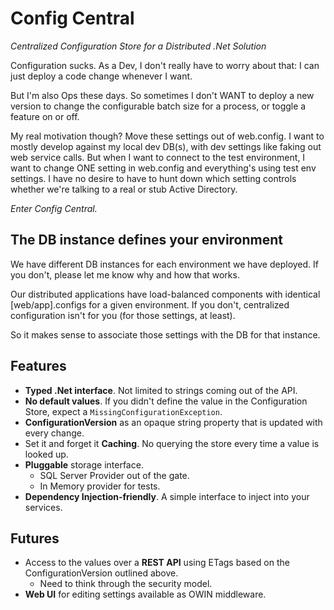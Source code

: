 # Config Central
_Centralized Configuration Store for a Distributed .Net Solution_

Configuration sucks. As a Dev, I don't really have to worry about that: I can just deploy a code change whenever I want.

But I'm also Ops these days. So sometimes I don't WANT to deploy a new version to change the configurable batch size for a process, or toggle a feature on or off.

My real motivation though? Move these settings out of web.config. I want to mostly develop against my local dev DB(s), with dev settings like faking out web service calls. But when I want to connect to the test environment, I want to change ONE setting in web.config and everything's using test env settings. I have no desire to have to hunt down which setting controls whether we're talking to a real or stub Active Directory.

_Enter Config Central._

## The DB instance defines your environment
We have different DB instances for each environment we have deployed. If you don't, please let me know why and how that works.

Our distributed applications have load-balanced components with identical [web/app].configs for a given environment. If you don't, centralized configuration isn't for you (for those settings, at least).

So it makes sense to associate those settings with the DB for that instance.

## Features
* **Typed .Net interface**. Not limited to strings coming out of the API.
* **No default values**. If you didn't define the value in the Configuration Store, expect a `MissingConfigurationException`.
* **ConfigurationVersion** as an opaque string property that is updated with every change.
* Set it and forget it **Caching**. No querying the store every time a value is looked up.
* **Pluggable** storage interface.
  * SQL Server Provider out of the gate.
  * In Memory provider for tests.
* **Dependency Injection-friendly**. A simple interface to inject into your services.

## Futures
* Access to the values over a **REST API** using ETags based on the ConfigurationVersion outlined above.
  * Need to think through the security model.
* **Web UI** for editing settings available as OWIN middleware.

